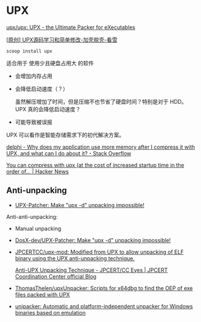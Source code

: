 # UPX
[upx/upx: UPX - the Ultimate Packer for eXecutables](https://github.com/upx/upx)

[\[原创\] UPX源码学习和简单修改-加壳脱壳-看雪](https://bbs.kanxue.com/thread-275753.htm)

`scoop install upx`

适合用于 使用少且硬盘占用大 的软件

- 会增加内存占用
- 会降低启动速度（？）
  
  虽然解压增加了时间，但是压缩不也节省了硬盘时间？特别是对于 HDD。UPX 真的会降低启动速度？
- 可能导致被误报

UPX 可以看作是智能存储需求下的初代解决方案。

[delphi - Why does my application use more memory after I compress it with UPX, and what can I do about it? - Stack Overflow](https://stackoverflow.com/questions/9219244/why-does-my-application-use-more-memory-after-i-compress-it-with-upx-and-what-c)

[You can compress with upx (at the cost of increased startup time in the order of... | Hacker News](https://news.ycombinator.com/item?id=21907511)

## Anti-unpacking
- [UPX-Patcher: Make "upx -d" unpacking impossible!](https://github.com/DosX-dev/UPX-Patcher)

Anti-anti-unpacking:
- Manual unpacking

- [DosX-dev/UPX-Patcher: Make "upx -d" unpacking impossible!](https://github.com/DosX-dev/UPX-Patcher)

- [JPCERTCC/upx-mod: Modified from UPX to allow unpacking of ELF binary using the UPX anti-unpacking technique.](https://github.com/JPCERTCC/upx-mod)

  [Anti-UPX Unpacking Technique - JPCERT/CC Eyes | JPCERT Coordination Center official Blog](https://blogs.jpcert.or.jp/en/2022/03/anti_upx_unpack.html)

- [ThomasThelen/upxUnpacker: Scripts for x64dbg to find the OEP of exe files packed with UPX](https://github.com/ThomasThelen/upxUnpacker)

- [unipacker: Automatic and platform-independent unpacker for Windows binaries based on emulation](https://github.com/unipacker/unipacker)